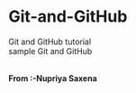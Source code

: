 # Git-and-GitHub
Git and GitHub tutorial
<br>
sample Git and GitHub
<br><br>

**From :-Nupriya Saxena**
